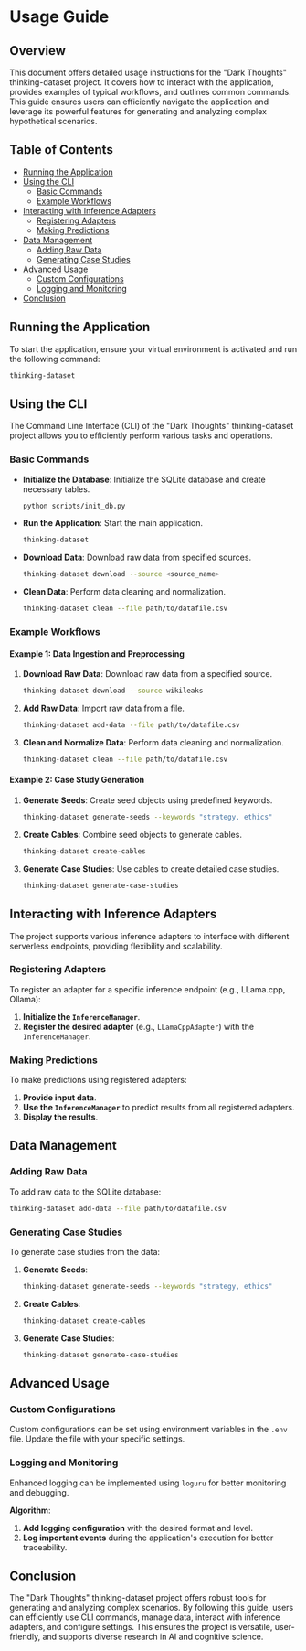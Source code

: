 # Usage Guide

## Overview

This document offers detailed usage instructions for the "Dark Thoughts" thinking-dataset project. It covers how to interact with the application, provides examples of typical workflows, and outlines common commands. This guide ensures users can efficiently navigate the application and leverage its powerful features for generating and analyzing complex hypothetical scenarios.

## Table of Contents
- [Running the Application](#running-the-application)
- [Using the CLI](#using-the-cli)
  - [Basic Commands](#basic-commands)
  - [Example Workflows](#example-workflows)
- [Interacting with Inference Adapters](#interacting-with-inference-adapters)
  - [Registering Adapters](#registering-adapters)
  - [Making Predictions](#making-predictions)
- [Data Management](#data-management)
  - [Adding Raw Data](#adding-raw-data)
  - [Generating Case Studies](#generating-case-studies)
- [Advanced Usage](#advanced-usage)
  - [Custom Configurations](#custom-configurations)
  - [Logging and Monitoring](#logging-and-monitoring)
- [Conclusion](#conclusion)

## Running the Application

To start the application, ensure your virtual environment is activated and run the following command:

```bash
thinking-dataset
```

## Using the CLI

The Command Line Interface (CLI) of the "Dark Thoughts" thinking-dataset project allows you to efficiently perform various tasks and operations.

### Basic Commands

- **Initialize the Database**: Initialize the SQLite database and create necessary tables.
  ```bash
  python scripts/init_db.py
  ```

- **Run the Application**: Start the main application.
  ```bash
  thinking-dataset
  ```

- **Download Data**: Download raw data from specified sources.
  ```bash
  thinking-dataset download --source <source_name>
  ```

- **Clean Data**: Perform data cleaning and normalization.
  ```bash
  thinking-dataset clean --file path/to/datafile.csv
  ```

### Example Workflows

#### Example 1: Data Ingestion and Preprocessing

1. **Download Raw Data**: Download raw data from a specified source.
   ```bash
   thinking-dataset download --source wikileaks
   ```

2. **Add Raw Data**: Import raw data from a file.
   ```bash
   thinking-dataset add-data --file path/to/datafile.csv
   ```

3. **Clean and Normalize Data**: Perform data cleaning and normalization.
   ```bash
   thinking-dataset clean --file path/to/datafile.csv
   ```

#### Example 2: Case Study Generation

1. **Generate Seeds**: Create seed objects using predefined keywords.
   ```bash
   thinking-dataset generate-seeds --keywords "strategy, ethics"
   ```

2. **Create Cables**: Combine seed objects to generate cables.
   ```bash
   thinking-dataset create-cables
   ```

3. **Generate Case Studies**: Use cables to create detailed case studies.
   ```bash
   thinking-dataset generate-case-studies
   ```

## Interacting with Inference Adapters

The project supports various inference adapters to interface with different serverless endpoints, providing flexibility and scalability.

### Registering Adapters

To register an adapter for a specific inference endpoint (e.g., LLama.cpp, Ollama):

1. **Initialize the `InferenceManager`**.
2. **Register the desired adapter** (e.g., `LLamaCppAdapter`) with the `InferenceManager`.

### Making Predictions

To make predictions using registered adapters:

1. **Provide input data**.
2. **Use the `InferenceManager`** to predict results from all registered adapters.
3. **Display the results**.

## Data Management

### Adding Raw Data

To add raw data to the SQLite database:

```bash
thinking-dataset add-data --file path/to/datafile.csv
```

### Generating Case Studies

To generate case studies from the data:

1. **Generate Seeds**:
   ```bash
   thinking-dataset generate-seeds --keywords "strategy, ethics"
   ```

2. **Create Cables**:
   ```bash
   thinking-dataset create-cables
   ```

3. **Generate Case Studies**:
   ```bash
   thinking-dataset generate-case-studies
   ```

## Advanced Usage

### Custom Configurations

Custom configurations can be set using environment variables in the `.env` file. Update the file with your specific settings.

### Logging and Monitoring

Enhanced logging can be implemented using `loguru` for better monitoring and debugging.

**Algorithm**:
1. **Add logging configuration** with the desired format and level.
2. **Log important events** during the application's execution for better traceability.

## Conclusion

The "Dark Thoughts" thinking-dataset project offers robust tools for generating and analyzing complex scenarios. By following this guide, users can efficiently use CLI commands, manage data, interact with inference adapters, and configure settings. This ensures the project is versatile, user-friendly, and supports diverse research in AI and cognitive science.